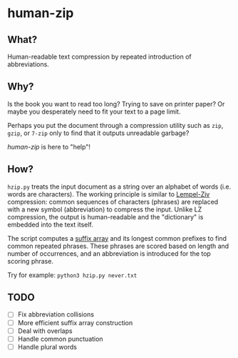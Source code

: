 # human-zip

## What?

Human-readable text compression by repeated introduction of abbreviations.

## Why?

Is the book you want to read too long? Trying to save on printer paper? Or maybe you desperately need to fit your text to a page limit. 

Perhaps you put the document through a compression utility such as `zip`, `gzip`, or `7-zip` only to find that it outputs unreadable garbage?

*human-zip* is here to "help"!

## How?

`hzip.py` treats the input document as a string over an alphabet of words (i.e. words are characters). The working principle is similar to [Lempel-Ziv](https://en.wikipedia.org/wiki/Lempel%E2%80%93Ziv%E2%80%93Welch) compression: common sequences of characters (phrases) are replaced with a new symbol (abbreviation) to compress the input. Unlike LZ compression, the output is human-readable and the "dictionary" is embedded into the text itself. 

The script computes a [suffix array](https://en.wikipedia.org/wiki/Suffix_array) and its longest common prefixes to find common repeated phrases. These phrases are scored based on length and number of occurrences, and an abbreviation is introduced for the top scoring phrase. 

Try for example: `python3 hzip.py never.txt`

## TODO

- [ ] Fix abbreviation collisions
- [ ] More efficient suffix array construction
- [ ] Deal with overlaps
- [ ] Handle common punctuation
- [ ] Handle plural words